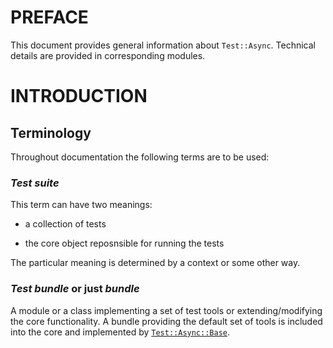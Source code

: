 PREFACE
=======

This document provides general information about `Test::Async`. Technical details are provided in corresponding modules.

INTRODUCTION
============

Terminology
-----------

Throughout documentation the following terms are to be used:

### *Test suite*

This term can have two meanings:

  * a collection of tests

  * the core object reposnsible for running the tests

The particular meaning is determined by a context or some other way.

### *Test bundle* or just *bundle*

A module or a class implementing a set of test tools or extending/modifying the core functionality. A bundle providing the default set of tools is included into the core and implemented by [`Test::Async::Base`](https://github.com/vrurg/raku-Test-Async/blob/v0.0.1/docs/md/Test/Async/Base.md).

